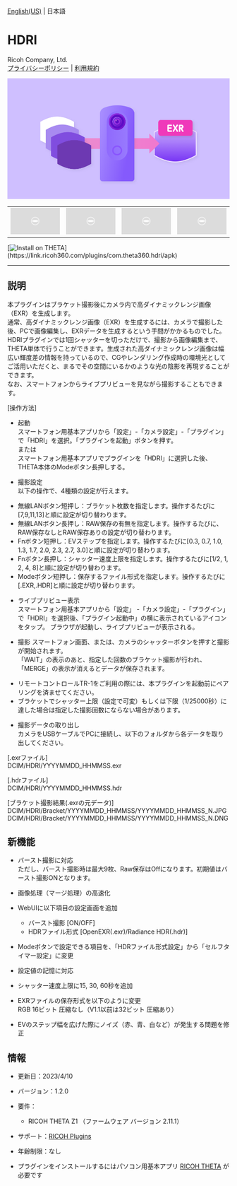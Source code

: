 [English(US)](README.md) | 日本語

# HDRI
Ricoh Company, Ltd.  
[プライバシーポリシー](../../README.ja.md#%E3%83%97%E3%83%A9%E3%82%A4%E3%83%90%E3%82%B7%E3%83%BC%E3%83%9D%E3%83%AA%E3%82%B7%E3%83%BC) | [利用規約](../../README.ja.md#%E5%88%A9%E7%94%A8%E8%A6%8F%E7%B4%84)

<div align="center">
 <img src="1.png">
 <table>
  <tr>
   <td><img src="../../resources/common/img/noimg.png"></td>
   <td><img src="../../resources/common/img/noimg.png"></td>
   <td><img src="../../resources/common/img/noimg.png"></td>
   <td><img src="../../resources/common/img/noimg.png"></td>
  </tr>
 </table>
</div>

[![Install on THETA](https://assets.ricoh360.com/image/upload/v1/front/theta/install-button.svg?)](https://link.ricoh360.com/plugins/com.theta360.hdri/apk)

***

## 説明
本プラグインはブラケット撮影後にカメラ内で高ダイナミックレンジ画像（EXR）を生成します。  
通常、高ダイナミックレンジ画像（EXR）を生成するには、カメラで撮影した後、PCで画像編集し、EXRデータを生成するという手間がかかるものでした。HDRIプラグインでは1回シャッターを切っただけで、撮影から画像編集まで、THETA単体で行うことができます。生成された高ダイナミックレンジ画像は幅広い輝度差の情報を持っているので、CGやレンダリング作成時の環境光としてご活用いただくと、まるでその空間にいるかのような光の陰影を再現することができます。  
なお、スマートフォンからライブプリビューを見ながら撮影することもできます。  
  

[操作方法]  
- 起動  
スマートフォン用基本アプリから「設定」-「カメラ設定」-「プラグイン」で「HDRI」を選択。「プラグインを起動」ボタンを押す。  
または  
スマートフォン用基本アプリでプラグインを「HDRI」に選択した後、THETA本体のModeボタン長押しする。  

- 撮影設定  
以下の操作で、4種類の設定が行えます。  

* 無線LANボタン短押し：ブラケット枚数を指定します。操作するたびに[7,9,11,13]と順に設定が切り替わります。
* 無線LANボタン長押し：RAW保存の有無を指定します。操作するたびに、RAW保存なしとRAW保存ありの設定が切り替わります。
* Fnボタン短押し：EVステップを指定します。操作するたびに[0.3, 0.7, 1.0, 1.3, 1.7, 2.0, 2.3, 2.7, 3.0]と順に設定が切り替わります。
* Fnボタン長押し：シャッター速度上限を指定します。操作するたびに[1/2, 1, 2, 4, 8]と順に設定が切り替わります。
* Modeボタン短押し：保存するファイル形式を指定します。操作するたびに[.EXR,.HDR]と順に設定が切り替わります。

- ライブプリビュー表示  
スマートフォン用基本アプリから「設定」 -「カメラ設定」-「プラグイン」で「HDRI」を選択後、「プラグイン起動中」の横に表示されているアイコンをタップ。
ブラウザが起動し、ライブプリビューが表示される。  

- 撮影
スマートフォン画面、または、カメラのシャッターボタンを押すと撮影が開始されます。  
「WAIT」の表示のあと、指定した回数のブラケット撮影が行われ、「MERGE」の表示が消えるとデータが保存されます。  

* リモートコントロールTR-1をご利用の際には、本プラグインを起動前にペアリングを済ませてください。
* ブラケットでシャッター上限（設定で可変）もしくは下限（1/25000秒）に達した場合は指定した撮影回数にならない場合があります。

- 撮影データの取り出し  
カメラをUSBケーブルでPCに接続し、以下のフォルダから各データを取り出してください。  

[.exrファイル]  
DCIM/HDRI/YYYYMMDD_HHMMSS.exr  
  
[.hdrファイル]  
DCIM/HDRI/YYYYMMDD_HHMMSS.hdr  
  
[ブラケット撮影結果(.exrの元データ)]  
DCIM/HDRI/Bracket/YYYYMMDD_HHMMSS/YYYYMMDD_HHMMSS_N.JPG  
DCIM/HDRI/Bracket/YYYYMMDD_HHMMSS/YYYYMMDD_HHMMSS_N.DNG  

## 新機能
* バースト撮影に対応  
ただし、バースト撮影時は最大9枚、Raw保存はOffになります。初期値はバースト撮影ONとなります。

* 画像処理（マージ処理）の高速化

* WebUIに以下項目の設定画面を追加
  * バースト撮影 [ON/OFF]
  * HDRファイル形式 [OpenEXR(.exr)/Radiance HDR(.hdr)]

* Modeボタンで設定できる項目を、「HDRファイル形式設定」から「セルフタイマー設定」に変更

* 設定値の記憶に対応

* シャッター速度上限に15, 30, 60秒を追加

* EXRファイルの保存形式を以下のように変更  
RGB 16ビット 圧縮なし（V1.1以前は32ビット 圧縮あり）

* EVのステップ幅を広げた際にノイズ（赤、青、白など）が発生する問題を修正

## 情報
  * 更新日：2023/4/10
  * バージョン：1.2.0
  * 要件：
    * RICOH THETA Z1 （ファームウェア バージョン 2.11.1）
  * サポート：[RICOH Plugins](https://support.theta360.com/ja/)
  * 年齢制限：なし

* プラグインをインストールするにはパソコン用基本アプリ [RICOH THETA](https://theta360.com/ja/about/application/pc.html#app-detail-01) が必要です
